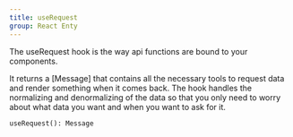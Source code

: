 ```yaml
---
title: useRequest
group: React Enty
---
```


The useRequest hook is the way api functions are bound to your components.

It returns a [Message] that contains all the necessary tools to request data and render something when it comes back. The hook handles the normalizing and denormalizing of the data so that you only need to worry about what data you want and when you want to ask for it.

```flow
useRequest(): Message
```

